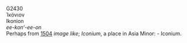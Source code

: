 G2430  
Ἰκόνιον  
Ikonion  
*ee-kon‘-ee-on*  
Perhaps from [1504](g1504) *image* *like*; *Iconium*, a place in Asia
Minor: - Iconium.  
